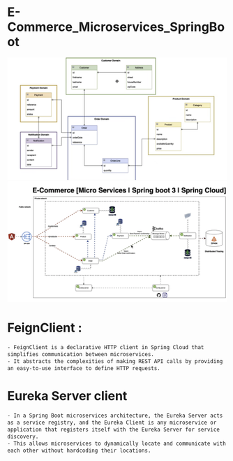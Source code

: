 # E-Commerce_Microservices_SpringBoot


[//]: # (![Image1]&#40;path/to/image&#41;)

![Image1](diagrams/img1.png)
![Image2](diagrams/img2.png)

 # FeignClient : 
    - FeignClient is a declarative HTTP client in Spring Cloud that simplifies communication between microservices.
    - It abstracts the complexities of making REST API calls by providing an easy-to-use interface to define HTTP requests.
 # Eureka Server client
    - In a Spring Boot microservices architecture, the Eureka Server acts as a service registry, and the Eureka Client is any microservice or application that registers itself with the Eureka Server for service discovery. 
    - This allows microservices to dynamically locate and communicate with each other without hardcoding their locations.


